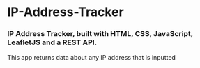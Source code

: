 # IP-Address-Tracker

### IP Address Tracker, built with HTML, CSS, JavaScript, LeafletJS and a REST API.
This app returns data about any IP address that is inputted
